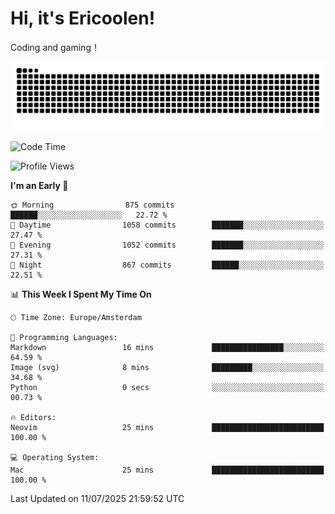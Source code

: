 # Hi, it's Ericoolen!
Coding and gaming！

<picture>
  <source media="(prefers-color-scheme: dark)" srcset="https://raw.githubusercontent.com/Eric-Song-Nop/Eric-Song-Nop/output/github-contribution-grid-snake-dark.svg">
  <source media="(prefers-color-scheme: light)" srcset="https://raw.githubusercontent.com/Eric-Song-Nop/Eric-Song-Nop/output/github-contribution-grid-snake.svg">
  <img alt="github contribution grid snake animation" src="https://raw.githubusercontent.com/Eric-Song-Nop/Eric-Song-Nop/output/github-contribution-grid-snake.svg">
</picture>

<!--START_SECTION:waka-->
![Code Time](http://img.shields.io/badge/Code%20Time-1%2C849%20hrs%2050%20mins-blue)

![Profile Views](http://img.shields.io/badge/Profile%20Views-0-blue)

**I'm an Early 🐤** 

```text
🌞 Morning                875 commits         ██████░░░░░░░░░░░░░░░░░░░   22.72 % 
🌆 Daytime                1058 commits        ███████░░░░░░░░░░░░░░░░░░   27.47 % 
🌃 Evening                1052 commits        ███████░░░░░░░░░░░░░░░░░░   27.31 % 
🌙 Night                  867 commits         ██████░░░░░░░░░░░░░░░░░░░   22.51 % 
```


📊 **This Week I Spent My Time On** 

```text
🕑︎ Time Zone: Europe/Amsterdam

💬 Programming Languages: 
Markdown                 16 mins             ████████████████░░░░░░░░░   64.59 % 
Image (svg)              8 mins              █████████░░░░░░░░░░░░░░░░   34.68 % 
Python                   0 secs              ░░░░░░░░░░░░░░░░░░░░░░░░░   00.73 % 

🔥 Editors: 
Neovim                   25 mins             █████████████████████████   100.00 % 

💻 Operating System: 
Mac                      25 mins             █████████████████████████   100.00 % 
```


 Last Updated on 11/07/2025 21:59:52 UTC
<!--END_SECTION:waka-->
